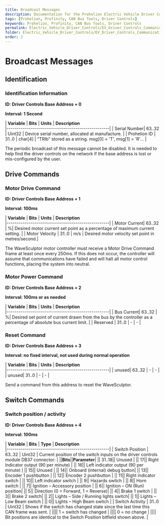 ```yaml
---
title: Broadcast Messages
description: Documentation for the Prohelion Electric Vehicle Driver Controls
tags: [Prohelion, Profinity, CAN Bus Tools, Driver Controls]
keywords: Prohelion, Profinity, CAN Bus Tools, Driver Controls
permalink: Electric_Vehicle_Driver_Controls/EV_Driver_Controls_Communications_protocol/Broadcast_Messages.html
folder: Electric_Vehicle_Driver_Controls/EV_Driver_Controls_Communications_Protocol
order: 2
---
```


# Broadcast Messages

## Identification

### Identification Information

<strong>ID: Driver Controls Base Address + 0</strong> 

<strong>Interval: 1 Second</strong> 

| <strong>Variable</strong>    |   <strong>Bits</strong> | <strong>Units</strong> | <strong>Description</strong>  
|----------------------------------------------------|
| Serial Number| 63..32 | Uint32 | Device serial number, allocated at manufacture. |
| Prohelion ID | 31..0 | char[4] | “TRIb” stored as a string. msg[0] = 'T', msg[1] = 'R'... |

The periodic broadcast of this message cannot be disabled. It is needed to help find the driver controls on the network if the base address is lost or mis-configured by the user.

## Drive Commands

### Motor Drive Command

<strong>ID: Driver Controls Base Address + 1</strong> 

<strong>Interval: 100ms</strong> 

| <strong>Variable</strong>    |   <strong>Bits</strong> | <strong>Units</strong> | <strong>Description</strong>  
|----------------------------------------------------|
| Motor Current| 63..32 | %| Desired motor current set point as a percentage of maximum current setting. |
| Motor Velocity | 31..0 | m/s | Desired motor velocity set point in metres/second.|

The WaveSculptor motor controller must receive a Motor Drive Command frame at least once every 250ms.  If this does not occur, the controller will assume that communications have failed and will halt all motor control functions, placing the system into neutral.

### Motor Power Command

<strong>ID: Driver Controls Base Address + 2</strong> 

<strong>Interval: 100ms or as needed</strong> 

| <strong>Variable</strong>    |   <strong>Bits</strong> | <strong>Units</strong> | <strong>Description</strong>  
|----------------------------------------------------|
| Bus Current| 63..32 | %| Desired set point of current drawn from the bus by the controller as a percentage of absolute bus current limit. |
| Reserved | 31..0 | - | - |

### Reset Command

<strong>ID: Driver Controls Base Address + 3</strong> 

<strong>Interval: no fixed interval, not used during normal operation</strong> 

| <strong>Variable</strong>    |   <strong>Bits</strong> | <strong>Units</strong> | <strong>Description</strong>  
|----------------------------------------------------|
| unused| 63..32 | - | - |
| unused| 31..0 | - | - |

Send a command from this address to reset the WaveSculptor.

## Switch Commands

### Switch position / activity

<strong>ID: Driver Controls Base Address + 4</strong> 

<strong>Interval: 100ms</strong> 

| <strong>Variable</strong>    |   <strong>Bits</strong> | <strong>Type</strong> | <strong>Description</strong>  
|----------------------------------------------------|
| Switch Position | 63..32 | Uint32 | Current position of the switch inputs on the driver controls module DB37 connector: |
||<strong>Bits</strong>||<strong>Parameter</strong>|
|| 31..18|| Unused |
|| 17|| Right Indicator output (90 per minute) |
|| 16|| Left indicator output (90 per minute) |
|| 15|| Unused |
|| 14|| Onboard (internal) debug button|
|| 13|| Encoder 1 pushbutton |
|| 12|| Encoder 2 pushbutton |
|| 11|| Right indicator switch |
|| 10|| Left indicator switch |
|| 9|| Hazards switch |
|| 8|| Horn switch |
|| 7|| Ignition – Accessory position |
|| 6|| Ignition – ON (Run) position|
|| 5|| Direction (0 = Forward, 1 = Reverse)|
|| 4|| Brake 1 switch |
|| 3|| Brake 2 switch|
|| 2|| Lights – Side / Running lights switch|
|| 1|| Lights – Low Beam switch |
|| 0|| Lights – High Beam switch |
| Switch Activity | 31..0 | Uint32 | Shows if the switch has changed state since the last time this CAN frame was sent. |
|||| 1 = switch has changed |
|||| 0 = no change |
|||| Bit positions are identical to the Switch Position bitfield shown above. |
